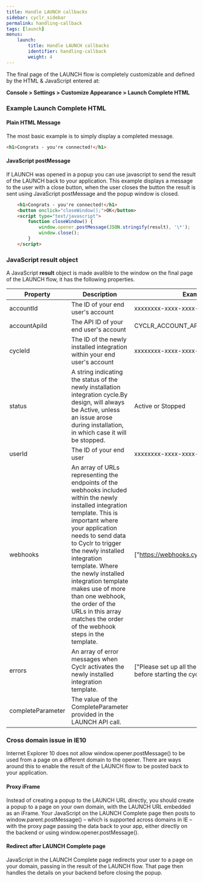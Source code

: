 ```yaml
---
title: Handle LAUNCH callbacks
sidebar: cyclr_sidebar
permalink: handling-callback
tags: [launch]
menus:
    launch:
        title: Handle LAUNCH callbacks
        identifier: handling-callback
        weight: 4
---
```


The final page of the LAUNCH flow is completely customizable and defined by the HTML &amp; JavaScript entered at:

**Console > Settings > Customize Appearance > Launch Complete HTML**

### Example Launch Complete HTML

#### Plain HTML Message

The most basic example is to simply display a completed message.

````html
<h1>Congrats - you're connected!</h1>
````

#### JavaScript postMessage

If LAUNCH was opened in a popup you can use javascript to send the result of the LAUNCH back to your application. This example displays a message to the user with a close button, when the user closes the button the result is sent using JavaScript postMessage and the popup window is closed.

```html
    <h1>Congrats - you're connected!</h1>
    <button onclick="closeWindow();">OK</button>
    <script type="text/javascript"> 
        function closeWindow() {
            window.opener.postMessage(JSON.stringify(result), '\*');
            window.close(); 
        }
    </script>
```

### JavaScript result object

A JavaScript **result** object is made avalible to the window on the final page of the LAUNCH flow, it has the following properties.

| Property | Description | Example |
| --- | --- | --- |
| accountId | The ID of your end user's account | xxxxxxxx-xxxx-xxxx-xxxx-xxxxxxxxxxxx |
| accountApiId | The API ID of your end user's account | CYCLR_ACCOUNT_API_ID |
| cycleId | The ID of the newly installed integration within your end user's account | xxxxxxxx-xxxx-xxxx-xxxx-xxxxxxxxxxxx |
| status | A string indicating the status of the newly installation integration cycle.By design, will always be Active, unless an issue arose during installation, in which case it will be stopped. | Active or Stopped |
| userId | The ID of your end user | xxxxxxxx-xxxx-xxxx-xxxx-xxxxxxxxxxxx |
| webhooks | An array of URLs representing the endpoints of the webhooks included within the newly installed integration template. This is important where your application needs to send data to Cyclr to trigger the newly installed integration template. Where the newly installed integration template makes use of more than one webhook, the order of the URLs in this array matches the order of the webhook steps in the template. | ["https://webhooks.cyclr.com/Jd78JHd9"] |
| errors | An array of error messages when Cyclr activates the newly installed integration template. | ["Please set up all the steps correctly before starting the cycle."] |
| completeParameter | The value of the CompleteParameter provided in the LAUNCH API call. | |

### Cross domain issue in IE10

Internet Explorer 10 does not allow window.opener.postMessage() to be used from a page on a different domain to the opener. There are ways around this to enable the result of the LAUNCH flow to be posted back to your application.

#### Proxy iFrame

Instead of creating a popup to the LAUNCH URL directly, you should create a popup to a page on your own domain, with the LAUNCH URL embedded as an iFrame. Your JavaScript on the LAUNCH Complete page then posts to window.parent.postMessage() – which is supported across domains in IE – with the proxy page passing the data back to your app, either directly on the backend or using window.opener.postMessage().

#### Redirect after LAUNCH Complete page

JavaScript in the LAUNCH Complete page redirects your user to a page on your domain, passing in the result of the LAUNCH flow. That page then handles the details on your backend before closing the popup.
